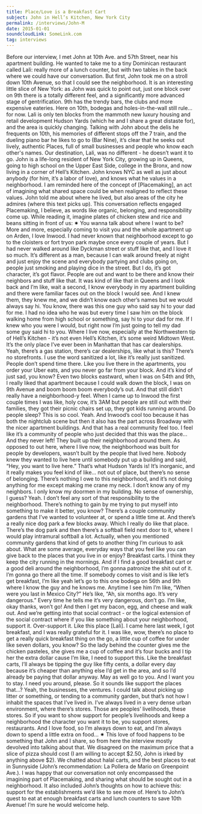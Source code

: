```yaml
---
title: Place/Love is a Breakfast Cart
subject: John in Hell’s Kitchen, New York City
permalink: /interviews/John-M
date: 2015-01-01
soundcloudLink: SomeLink.com
tag: interviews
---
```




Before our interview, I met John at 10th Ave. and 57th Street, near his apartment building. He
wanted to take me to a tiny Dominican restaurant called Lali: really more of a lunch counter, but
with two tables in the back where we could have our conversation. But first, John took me on a
stroll down 10th Avenue, so that I could see the neighborhood.
It is an interesting little slice of New York: as John was quick to point out, just one block over on
9th there is a totally different feel, and a significantly more advanced stage of gentrification. 9th
has the trendy bars, the clubs and more expensive eateries. Here on 10th, bodegas and
holes-in-the-wall still rule… for now. Lali is only ten blocks from the mammoth new luxury
housing and retail development Hudson Yards (which he and I share a great distaste for), and
the area is quickly changing. Talking with John about the delis he frequents on 10th, his
memories of different stops off the 7 train, and the dueling piano bar he likes to go to (Bar Nine),
it’s clear that he seeks out lively, authentic Places, full of small businesses and people who
know each other's names. Our destination, Lali, was no different - he doesn’t want it to go.
John is a life-long resident of New York City, growing up in Queens, going to high school on the
Upper East Side, college in the Bronx, and now living in a corner of Hell’s Kitchen. John knows
NYC as well as just about anybody (for him, it’s a labor of love), and knows what he values in a
neighborhood. I am reminded here of the concept of [Placemaking], an act of imagining what
shared space could be when realigned to reflect these values. John told me about where he
lived, but also areas of the city he admires (where this text picks up). This conversation reflects
engaged Placemaking, I believe, as words like organic, belonging, and responsibility come up.
While reading it, imagine plates of chicken stew and rice and beans sitting in front of us:
✷
You wanna talk about where I want to be? More and more, especially coming to visit you and
the whole apartment up on Arden, I love Inwood. I had never known that neighborhood except
to go to the cloisters or fort tryon park maybe once every couple of years. But I had never
walked around like Dyckman street or stuff like that, and I love it so much. It’s different as a
man, because I can walk around freely at night and just enjoy the scene and everybody partying
and clubs going on, people just smoking and playing dice in the street. But I do, it’s got
character, it’s got flavor. People are out and want to be there and know their neighbors and stuff
like that. It was kind of like that in Queens and I look back and I’m like, wait a second, I know
everybody in my apartment building and there were familiar faces out on the block I would see.
And I knew them, they knew me, and we didn’t know each other’s names but we would always
say hi. You know, there was this one guy who said say hi to your dad for me. I had no idea who
he was but every time I saw him on the block walking home from high school or something, say
hi to your dad for me. If I knew who you were I would, but right now I’m just going to tell my dad
some guy said hi to you. Where I live now, especially at the Northwestern tip of Hell’s Kitchen -
it’s not even Hell’s Kitchen, it’s some weird Midtown West.
It’s the only place I’ve ever been in Manhattan that has car dealerships.
Yeah, there’s a gas station, there’s car dealerships, like what is this? There’s no storefronts. I
use the word sanitized a lot, like it’s really just sanitized. People don’t spend time there. Like you
live there in the apartments, you order your Uber eats, and you never go far from your block.
And it’s kind of just sad, you know? Even two blocks eastward, when I was on 54th and 9th, I
really liked that apartment because I could walk down the block, I was on 9th Avenue and boom
boom boom everybody’s out. And that still didn’t really have a neighborhood-y feel. When I
came up to Inwood the first couple times I was like, holy cow, it’s 3AM but people are still out
with their families, they got their picnic chairs set up, they got kids running around. Do people
sleep? This is so cool.
Yeah. And Inwood’s cool too because it has both the nightclub scene but then it also has the
part across Broadway with the nicer apartment buildings. And that has a real community feel
too. I feel like it’s a community of people who just decided that this was the place...
And they never left! They built up their neighborhood around them. As opposed to out here,
where I live now, the neighborhood was built for people by developers, wasn’t built by the
people that lived here. Nobody knew they wanted to live here until somebody put up a building
and said, “Hey, you want to live here.” That’s what Hudson Yards is! It’s inorganic, and it really
makes you feel kind of like... not out of place, but there’s no sense of belonging. There’s nothing
I owe to this neighborhood, and it’s not doing anything for me except making me crane my neck.
I don’t know any of my neighbors. I only know my doormen in my building.
No sense of ownership, I guess?
Yeah. I don’t feel any sort of that responsibility to the neighborhood. There’s nothing to gain by
me trying to put myself into something to make it better, you know? There’s a couple community
gardens that I’ve wanted to volunteer at, or spend a little time at. And there’s a really nice dog
park a few blocks away. Which I really do like that place. There’s the dog park and then there’s
a softball field next door to it, where I would play intramural softball a lot.
Actually, when you mentioned community gardens that kind of gets to another thing I’m curious
to ask about. What are some average, everyday ways that you feel like you can give back to the
places that you live in or enjoy?
Breakfast carts. I think they keep the city running in the mornings. And if I find a good breakfast
cart or a good deli around the neighborhood, I’m gonna patronize the shit out of it. I’m gonna go
there all the time. If somebody comes to visit and is like let’s get breakfast, I’m like yeah let’s go
to this one bodega on 56th and 9th where I know the guy and he knows me. Anytime I see him
I’m like, “When were you last in Mexico City?” He’s like, “Ah, six months ago. It’s very
dangerous.” Every time he tells me it’s very dangerous, don’t go. I’m like, okay thanks, won’t go!
And then I get my bacon, egg, and cheese and walk out. And we’re getting into that social
contract - or the logical extension of the social contract where if you like something about your
neighborhood, support it. Over-support it. Like this place [Lali]. I came here last week, I got
breakfast, and I was really grateful for it. I was like, wow, there’s no place to get a really quick
breakfast thing on the go, a little cup of coffee for under like seven dollars, you know? So the
lady behind the counter gives me the chicken pasteles, she gives me a cup of coffee and it’s
four bucks and I tip her the extra dollar cause I’m like, I need to support this. Like the breakfast
carts, I’ll always be tipping the guy like fifty cents, a dollar every day because it’s cheaper than
anything else I’d get in the area, and so I’d already be paying that dollar anyway. May as well go
to you. And I want you to stay. I need you around, please.
So it sounds like support the places that…?
Yeah, the businesses, the ventures. I could talk about picking up litter or something, or tending
to a community garden, but that’s not how I inhabit the spaces that I’ve lived in. I’ve always lived
in a very dense urban environment, where there’s stores. Those are peoples’ livelihoods, these
stores. So if you want to show support for people’s livelihoods and keep a neighborhood the
character you want it to be, you support stores, restaurants. And I love food, so I’m always down
to eat, and I’m always down to spend a little extra on food...
✷
This love of food happens to be something that John and I share, so from here the interview
mostly devolved into talking about that. We disagreed on the maximum price that a slice of
pizza should cost (I am willing to accept $2.50, John is irked by anything above $2). We chatted
about halal carts, and the best places to eat in Sunnyside (John’s recommendation: La Pollera
de Mario on Greenpoint Ave.).
I was happy that our conversation not only encompassed the imagining part of Placemaking,
and sharing what should be sought out in a neighborhood. It also included John’s thoughts on
how to achieve this: support for the establishments we’d like to see more of. Here’s to John’s
quest to eat at enough breakfast carts and lunch counters to save 10th Avenue! I’m sure he
would welcome help.